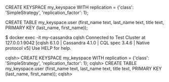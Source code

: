 CREATE KEYSPACE my_keyspace WITH replication = {'class': 'SimpleStrategy', 'replication_factor': 1};

CREATE TABLE my_keyspace.user (first_name text, last_name text, title text, PRIMARY KEY (last_name, first_name));




$ docker exec -it my-cassandra cqlsh
Connected to Test Cluster at 127.0.0.1:9042
[cqlsh 6.1.0 | Cassandra 4.1.0 | CQL spec 3.4.6 | Native protocol v5]
Use HELP for help.


cqlsh> CREATE KEYSPACE my_keyspace WITH replication = {'class': 'SimpleStrategy', 'replication_factor': 1};
cqlsh> CREATE TABLE my_keyspace.user (first_name text, last_name text, title text, PRIMARY KEY (last_name, first_name));
cqlsh> 